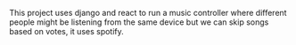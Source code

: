 This project uses django and react to run a music controller where different people might be listening from the same device but we can skip songs based on votes, it uses spotify.